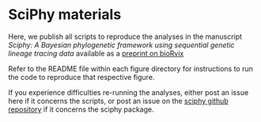# SciPhy materials

Here, we publish all scripts to reproduce the analyses in the manuscript *Sciphy: A Bayesian phylogenetic framework using sequential genetic lineage tracing data* available as a [preprint on bioRvix](https://www.biorxiv.org/content/10.1101/2024.10.01.615771v1)

Refer to the README file within each figure directory for instructions to run the code to reproduce that respective figure.

If you experience difficulties re-running the analyses, either post an issue here if it concerns the scripts, or post an issue on the [sciphy github repository](https://github.com/azwaans/SciPhy) if it concerns the sciphy package.